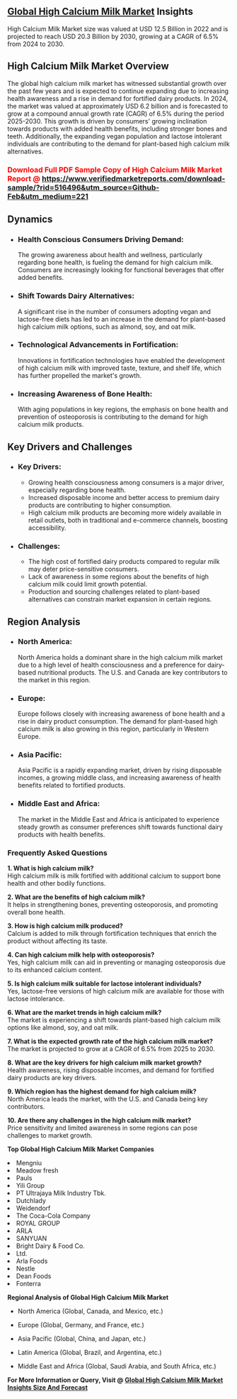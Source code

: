 <h2><a href="https://www.verifiedmarketreports.com/download-sample/?rid=516496&amp;utm_source=Github&amp;utm_medium=221" target="_blank">Global High Calcium Milk Market</a> Insights</h2><p>High Calcium Milk Market size was valued at USD 12.5 Billion in 2022 and is projected to reach USD 20.3 Billion by 2030, growing at a CAGR of 6.5% from 2024 to 2030.</p><p><h2>High Calcium Milk Market Overview</h2> <p>The global high calcium milk market has witnessed substantial growth over the past few years and is expected to continue expanding due to increasing health awareness and a rise in demand for fortified dairy products. In 2024, the market was valued at approximately USD 6.2 billion and is forecasted to grow at a compound annual growth rate (CAGR) of 6.5% during the period 2025-2030. This growth is driven by consumers' growing inclination towards products with added health benefits, including stronger bones and teeth. Additionally, the expanding vegan population and lactose intolerant individuals are contributing to the demand for plant-based high calcium milk alternatives. <h3><p><span class=""><span style="color: #ff0000;"><strong>Download Full PDF Sample Copy of High Calcium Milk Market Report</strong> @ </span><a href="https://www.verifiedmarketreports.com/download-sample/?rid=516496&amp;utm_source=Github-Feb&amp;utm_medium=221" target="_blank">https://www.verifiedmarketreports.com/download-sample/?rid=516496&amp;utm_source=Github-Feb&amp;utm_medium=221</a></span></p></h3> <h2>Dynamics</h2> <ul> <li><h3>Health Conscious Consumers Driving Demand:</h3> The growing awareness about health and wellness, particularly regarding bone health, is fueling the demand for high calcium milk. Consumers are increasingly looking for functional beverages that offer added benefits.</li> <li><h3>Shift Towards Dairy Alternatives:</h3> A significant rise in the number of consumers adopting vegan and lactose-free diets has led to an increase in the demand for plant-based high calcium milk options, such as almond, soy, and oat milk.</li> <li><h3>Technological Advancements in Fortification:</h3> Innovations in fortification technologies have enabled the development of high calcium milk with improved taste, texture, and shelf life, which has further propelled the market's growth.</li> <li><h3>Increasing Awareness of Bone Health:</h3> With aging populations in key regions, the emphasis on bone health and prevention of osteoporosis is contributing to the demand for high calcium milk products.</li> </ul> <h2>Key Drivers and Challenges</h2> <ul> <li><h3>Key Drivers:</h3> <ul> <li>Growing health consciousness among consumers is a major driver, especially regarding bone health.</li> <li>Increased disposable income and better access to premium dairy products are contributing to higher consumption.</li> <li>High calcium milk products are becoming more widely available in retail outlets, both in traditional and e-commerce channels, boosting accessibility.</li> </ul> </li> <li><h3>Challenges:</h3> <ul> <li>The high cost of fortified dairy products compared to regular milk may deter price-sensitive consumers.</li> <li>Lack of awareness in some regions about the benefits of high calcium milk could limit growth potential.</li> <li>Production and sourcing challenges related to plant-based alternatives can constrain market expansion in certain regions.</li> </ul> </li> </ul> <h2>Region Analysis</h2> <ul> <li><h3>North America:</h3> North America holds a dominant share in the high calcium milk market due to a high level of health consciousness and a preference for dairy-based nutritional products. The U.S. and Canada are key contributors to the market in this region.</li> <li><h3>Europe:</h3> Europe follows closely with increasing awareness of bone health and a rise in dairy product consumption. The demand for plant-based high calcium milk is also growing in this region, particularly in Western Europe.</li> <li><h3>Asia Pacific:</h3> Asia Pacific is a rapidly expanding market, driven by rising disposable incomes, a growing middle class, and increasing awareness of health benefits related to fortified products.</li> <li><h3>Middle East and Africa:</h3> The market in the Middle East and Africa is anticipated to experience steady growth as consumer preferences shift towards functional dairy products with health benefits.</li> </ul> <h3>Frequently Asked Questions</h3> <p><strong>1. What is high calcium milk?</strong><br> High calcium milk is milk fortified with additional calcium to support bone health and other bodily functions.</p> <p><strong>2. What are the benefits of high calcium milk?</strong><br> It helps in strengthening bones, preventing osteoporosis, and promoting overall bone health.</p> <p><strong>3. How is high calcium milk produced?</strong><br> Calcium is added to milk through fortification techniques that enrich the product without affecting its taste.</p> <p><strong>4. Can high calcium milk help with osteoporosis?</strong><br> Yes, high calcium milk can aid in preventing or managing osteoporosis due to its enhanced calcium content.</p> <p><strong>5. Is high calcium milk suitable for lactose intolerant individuals?</strong><br> Yes, lactose-free versions of high calcium milk are available for those with lactose intolerance.</p> <p><strong>6. What are the market trends in high calcium milk?</strong><br> The market is experiencing a shift towards plant-based high calcium milk options like almond, soy, and oat milk.</p> <p><strong>7. What is the expected growth rate of the high calcium milk market?</strong><br> The market is projected to grow at a CAGR of 6.5% from 2025 to 2030.</p> <p><strong>8. What are the key drivers for high calcium milk market growth?</strong><br> Health awareness, rising disposable incomes, and demand for fortified dairy products are key drivers.</p> <p><strong>9. Which region has the highest demand for high calcium milk?</strong><br> North America leads the market, with the U.S. and Canada being key contributors.</p> <p><strong>10. Are there any challenges in the high calcium milk market?</strong><br> Price sensitivity and limited awareness in some regions can pose challenges to market growth.</p> </p><p><strong>Top Global High Calcium Milk Market Companies</strong></p><div data-test-id=""><p><li>Mengniu</li><li> Meadow fresh</li><li> Pauls</li><li> Yili Group</li><li> PT Ultrajaya Milk Industry Tbk.</li><li> Dutchlady</li><li> Weidendorf</li><li> The Coca-Cola Company</li><li> ROYAL GROUP</li><li> ARLA</li><li> SANYUAN</li><li> Bright Dairy & Food Co.</li><li> Ltd.</li><li> Arla Foods</li><li> Nestle</li><li> Dean Foods</li><li> Fonterra</li></p><div><strong>Regional Analysis of&nbsp;Global High Calcium Milk Market</strong></div><ul><li dir="ltr"><p dir="ltr">North America&nbsp;(Global, Canada, and Mexico, etc.)</p></li><li dir="ltr"><p dir="ltr">Europe (Global, Germany, and France, etc.)</p></li><li dir="ltr"><p dir="ltr">Asia Pacific&nbsp;(Global, China, and Japan, etc.)</p></li><li dir="ltr"><p dir="ltr">Latin America&nbsp;(Global, Brazil, and Argentina, etc.)</p></li><li dir="ltr">Middle East and Africa&nbsp;(Global, Saudi Arabia, and South Africa, etc.)</li></ul><p><strong>For More Information or Query, Visit @&nbsp;</strong><strong><a href="https://www.verifiedmarketreports.com/product/high-calcium-milk-market/?utm_source=Github&amp;utm_medium=221" target="_blank">Global High Calcium Milk Market Insights Size And Forecast</a></strong></p></div>
